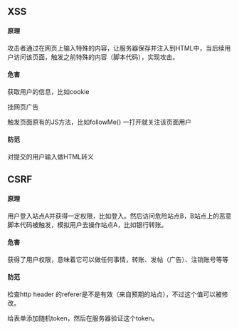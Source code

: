 ## XSS

#### 原理

攻击者通过在网页上输入特殊的内容，让服务器保存并注入到HTML中，当后续用户访问该页面，触发之前特殊的内容（脚本代码），实现攻击。

#### 危害

获取用户的信息，比如cookie

挂网页广告<image />

触发页面原有的JS方法，比如followMe() 一打开就关注该页面用户

#### 防范

对提交的用户输入做HTML转义



## CSRF

#### 原理

用户登入站点A并获得一定权限，比如登入。然后访问危险站点B，B站点上的恶意脚本代码被触发，模拟用户去操作站点A，比如银行转账。

#### 危害

获得了用户权限，意味着它可以做任何事情，转账、发帖（广告）、注销账号等等

#### 防范

检查http header 的referer是不是有效（来自预期的站点），不过这个值可以被修改。

给表单添加随机token，然后在服务器验证这个token。







